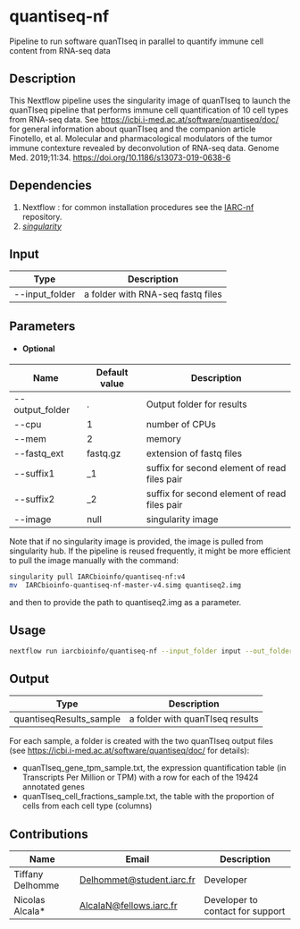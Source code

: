 # quantiseq-nf
Pipeline to run software quanTIseq in parallel to quantify immune cell content from RNA-seq data

## Description
This Nextflow pipeline uses the singularity image of quanTIseq to launch the quanTIseq pipeline that performs immune cell quantification of 10 cell types from RNA-seq data. See https://icbi.i-med.ac.at/software/quantiseq/doc/ for general information about quanTIseq and the companion article Finotello, et al. Molecular and pharmacological modulators of the tumor immune contexture revealed by deconvolution of RNA-seq data. Genome Med. 2019;11:34. https://doi.org/10.1186/s13073-019-0638-6

## Dependencies
1. Nextflow : for common installation procedures see the [IARC-nf](https://github.com/IARCbioinfo/IARC-nf) repository.
2. [*singularity*](https://singularity.lbl.gov/all-releases)


## Input 
 | Type      | Description     |
  |-----------|---------------|
  | --input_folder    | a folder with RNA-seq fastq files |

## Parameters

* #### Optional

| Name | Default value | Description |
|-----------|--------------|-------------| 
|--output_folder   | . | Output folder for results|
|--cpu          | 1 | number of CPUs |
|--mem         | 2 | memory|
|--fastq_ext    | fastq.gz | extension of fastq files|
|--suffix1      | \_1 | suffix for second element of read files pair|
|--suffix2      | \_2 | suffix for second element of read files pair|
|--image      | null | singularity image|

Note that if no singularity image is provided, the image is pulled from singularity hub. If the pipeline is reused frequently, it might be more efficient to pull the image manually with the command:
```bash
singularity pull IARCbioinfo/quantiseq-nf:v4
mv  IARCbioinfo-quantiseq-nf-master-v4.simg quantiseq2.img
```
and then to provide the path to quantiseq2.img as a parameter.

## Usage
```bash
nextflow run iarcbioinfo/quantiseq-nf --input_folder input --out_folder output --image quantiseq2.img
```

## Output 
  | Type      | Description     |
  |-----------|---------------|
  | quantiseqResults_sample    |  a folder with quanTIseq results |

For each sample, a folder is created with the two quanTIseq output files (see https://icbi.i-med.ac.at/software/quantiseq/doc/ for details): 
- quanTIseq_gene_tpm_sample.txt, the expression quantification table (in Transcripts Per Million or TPM) with a row for each of the 19424 annotated genes
- quanTIseq_cell_fractions_sample.txt, the table with the proportion of cells from each cell type (columns)

## Contributions

  | Name      | Email | Description     |
  |-----------|---------------|-----------------| 
  | Tiffany Delhomme   |     Delhommet@student.iarc.fr | Developer |
  | Nicolas Alcala*    | AlcalaN@fellows.iarc.fr    | Developer to contact for support |
